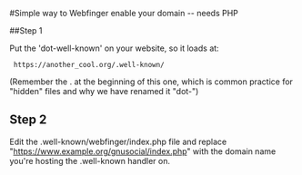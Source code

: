 #Simple way to Webfinger enable your domain -- needs PHP

##Step 1

Put the 'dot-well-known' on your website, so it loads at:

     https://another_cool.org/.well-known/

(Remember the . at the beginning of this one, which is common practice
for "hidden" files and why we have renamed it "dot-")

## Step 2

Edit the .well-known/webfinger/index.php file and replace "https://www.example.org/gnusocial/index.php" with the domain name
you're hosting the .well-known handler on.
